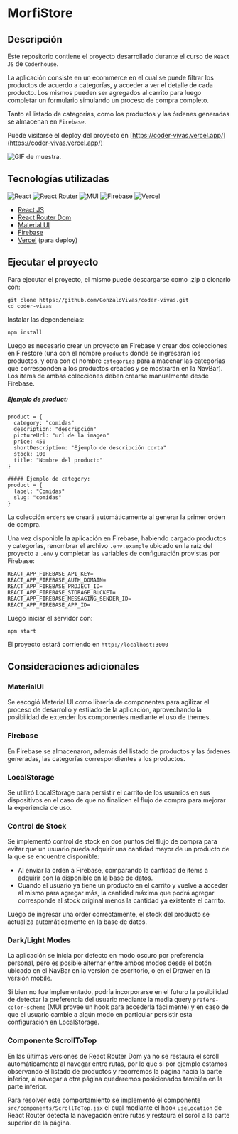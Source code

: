 # MorfiStore

## Descripción

Este repositorio contiene el proyecto desarrollado durante el curso de `React JS` de `Coderhouse`.

La aplicación consiste en un ecommerce en el cual se puede filtrar los productos de acuerdo a categorías, y acceder a ver el detalle de cada producto. Los mismos pueden ser agregados al carrito para luego completar un formulario simulando un proceso de compra completo.

Tanto el listado de categorías, como los productos y las órdenes generadas se almacenan en `Firebase`.

Puede visitarse el deploy del proyecto en [https://coder-vivas.vercel.app/](https://coder-vivas.vercel.app/)

![GIF de muestra.](/public/coder-final.gif "Vista del proyecto.")

## Tecnologías utilizadas

![React](https://img.shields.io/badge/react-%2320232a.svg?style=for-the-badge&logo=react&logoColor=%2361DAFB) ![React Router](https://img.shields.io/badge/React_Router-CA4245?style=for-the-badge&logo=react-router&logoColor=white) ![MUI](https://img.shields.io/badge/MUI-%230081CB.svg?style=for-the-badge&logo=mui&logoColor=white) ![Firebase](https://img.shields.io/badge/firebase-%23039BE5.svg?style=for-the-badge&logo=firebase) ![Vercel](https://img.shields.io/badge/vercel-%23000000.svg?style=for-the-badge&logo=vercel&logoColor=white)

* [React JS](https://reactjs.org/)
* [React Router Dom](https://reactrouter.com/)
* [Material UI](https://mui.com/)
* [Firebase](https://firebase.google.com/)
* [Vercel](https://vercel.com/) (para deploy)

## Ejecutar el proyecto

Para ejecutar el proyecto, el mismo puede descargarse como .zip o clonarlo con:

```
git clone https://github.com/GonzaloVivas/coder-vivas.git
cd coder-vivas
```

Instalar las dependencias:

```
npm install
```

Luego es necesario crear un proyecto en Firebase y crear dos colecciones en Firestore (una con el nombre `products` donde se ingresarán los productos, y otra con el nombre `categories` para almacenar las categorías que corresponden a los productos creados y se mostrarán en la NavBar). Los items de ambas colecciones deben crearse manualmente desde Firebase.

##### Ejemplo de product:
```
product = {
  category: "comidas"
  description: "descripción"
  pictureUrl: "url de la imagen"
  price: 450
  shortDescription: "Ejemplo de descripción corta"
  stock: 100
  title: "Nombre del producto"
}
```
```
##### Ejemplo de category:
product = {
  label: "Comidas"
  slug: "comidas"
}
```
La colección `orders` se creará automáticamente al generar la primer orden de compra.

Una vez disponible la aplicación en Firebase, habiendo cargado productos y categorías, renombrar el archivo `.env.example` ubicado en la raíz del proyecto a `.env` y completar las variables de configuración provistas por Firebase:

```
REACT_APP_FIREBASE_API_KEY=
REACT_APP_FIREBASE_AUTH_DOMAIN=
REACT_APP_FIREBASE_PROJECT_ID=
REACT_APP_FIREBASE_STORAGE_BUCKET=
REACT_APP_FIREBASE_MESSAGING_SENDER_ID=
REACT_APP_FIREBASE_APP_ID=
```

Luego iniciar el servidor con:

```
npm start
```

El proyecto estará corriendo en `http://localhost:3000`

## Consideraciones adicionales

### MaterialUI
Se escogió Material UI como librería de componentes para agilizar el proceso de desarrollo y estilado de la aplicación, aprovechando la posibilidad de extender los componentes mediante el uso de themes.
### Firebase
En Firebase se almacenaron, además del listado de productos y las órdenes generadas, las categorías correspondientes a los productos.
### LocalStorage
Se utilizó LocalStorage para persistir el carrito de los usuarios en sus dispositivos en el caso de que no finalicen el flujo de compra para mejorar la experiencia de uso.
### Control de Stock
Se implementó control de stock en dos puntos del flujo de compra para evitar que un usuario pueda adquirir una cantidad mayor de un producto de la que se encuentre disponible:
* Al enviar la orden a Firebase, comparando la cantidad de items a adquirir con la disponible en la base de datos.
* Cuando el usuario ya tiene un producto en el carrito y vuelve a acceder al mismo para agregar más, la cantidad máxima que podrá agregar corresponde al stock original menos la cantidad ya existente el carrito.

Luego de ingresar una order correctamente, el stock del producto se actualiza automáticamente en la base de datos.
### Dark/Light Modes
La aplicación se inicia por defecto en modo oscuro por preferencia personal, pero es posible alternar entre ambos modos desde el botón ubicado en el NavBar en la versión de escritorio, o en el Drawer en la versión mobile.

Si bien no fue implementado, podría incorporarse en el futuro la posibilidad de detectar la preferencia del usuario mediante la media query `prefers-color-scheme` (MUI provee un hook para accederla fácilmente) y en caso de que el usuario cambie a algún modo en particular persistir esta configuración en LocalStorage.

### Componente ScrollToTop
En las últimas versiones de React Router Dom ya no se restaura el scroll automáticamente al navegar entre rutas, por lo que si por ejemplo estamos observando el listado de productos y recorremos la página hacia la parte inferior, al navegar a otra página quedaremos posicionados también en la parte inferior.

Para resolver este comportamiento se implementó el componente `src/components/ScrollToTop.jsx` el cual mediante el hook `useLocation` de React Router detecta la navegación entre rutas y restaura el scroll a la parte superior de la página. 